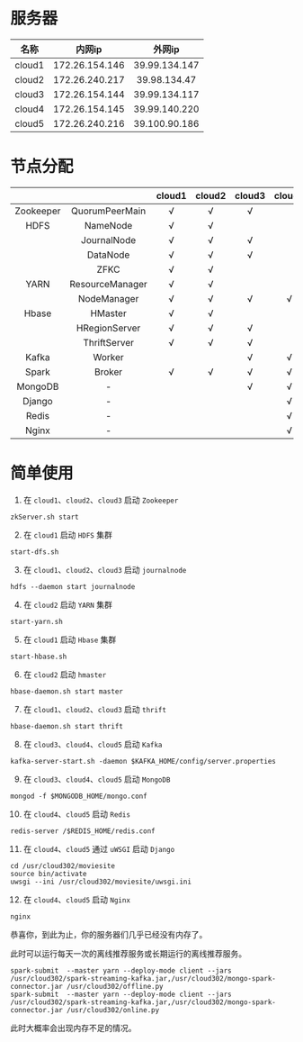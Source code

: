 # 服务器

|  名称  |     内网ip     |    外网ip     |
| :----: | :------------: | :-----------: |
| cloud1 | 172.26.154.146 | 39.99.134.147 |
| cloud2 | 172.26.240.217 | 39.98.134.47  |
| cloud3 | 172.26.154.144 | 39.99.134.117 |
| cloud4 | 172.26.154.145 | 39.99.140.220 |
| cloud5 | 172.26.240.216 | 39.100.90.186 |



# 节点分配

|           |                 | cloud1 | cloud2 | cloud3 | cloud4 | cloud5 |
| :-------: | :-------------: | :----: | :----: | :----: | :----: | :----: |
| Zookeeper | QuorumPeerMain  |   √    |   √    |   √    |        |        |
|   HDFS    |    NameNode     |   √    |   √    |        |        |        |
|           |   JournalNode   |   √    |   √    |   √    |        |        |
|           |    DataNode     |   √    |   √    |   √    |        |        |
|           |      ZFKC       |   √    |   √    |        |        |        |
|   YARN    | ResourceManager |   √    |   √    |        |        |        |
|           |   NodeManager   |   √    |   √    |   √    |   √    |   √    |
|   Hbase   |     HMaster     |   √    |   √    |        |        |        |
|           |  HRegionServer  |   √    |   √    |   √    |        |        |
|           |  ThriftServer   |   √    |   √    |   √    |        |        |
|   Kafka   |     Worker      |        |        |   √    |   √    |   √    |
|   Spark   |     Broker      |   √    |   √    |   √    |   √    |   √    |
|  MongoDB  |        -        |        |        |   √    |   √    |   √    |
|  Django   |        -        |        |        |        |   √    |   √    |
|   Redis   |        -        |        |        |        |   √    |   √    |
|   Nginx   |        -        |        |        |        |   √    |   √    |



# 简单使用

1. 在 `cloud1`、`cloud2`、`cloud3` 启动 `Zookeeper`

```
zkServer.sh start
```

2. 在 `cloud1` 启动 `HDFS` 集群

```
start-dfs.sh
```

3. 在 `cloud1`、`cloud2`、`cloud3` 启动 `journalnode`

```
hdfs --daemon start journalnode
```

4. 在 `cloud2` 启动 `YARN` 集群

```
start-yarn.sh
```

5. 在 `cloud1` 启动 `Hbase` 集群

```
start-hbase.sh
```

6. 在 `cloud2` 启动 `hmaster`

```
hbase-daemon.sh start master
```

7. 在 `cloud1`、`cloud2`、`cloud3` 启动 `thrift`

```
hbase-daemon.sh start thrift
```

8. 在 `cloud3`、`cloud4`、`cloud5` 启动 `Kafka`

```
kafka-server-start.sh -daemon $KAFKA_HOME/config/server.properties
```

9. 在 `cloud3`、`cloud4`、`cloud5` 启动 `MongoDB`

```
mongod -f $MONGODB_HOME/mongo.conf
```

10. 在 `cloud4`、`cloud5` 启动 `Redis`

```
redis-server /$REDIS_HOME/redis.conf
```

11. 在 `cloud4`、`cloud5` 通过 `uWSGI` 启动 `Django`

```
cd /usr/cloud302/moviesite
source bin/activate
uwsgi --ini /usr/cloud302/moviesite/uwsgi.ini
```

12. 在 `cloud4`、`cloud5` 启动 `Nginx`

```
nginx
```



恭喜你，到此为止，你的服务器们几乎已经没有内存了。

此时可以运行每天一次的离线推荐服务或长期运行的离线推荐服务。

```
spark-submit  --master yarn --deploy-mode client --jars /usr/cloud302/spark-streaming-kafka.jar,/usr/cloud302/mongo-spark-connector.jar /usr/cloud302/offline.py
spark-submit  --master yarn --deploy-mode client --jars /usr/cloud302/spark-streaming-kafka.jar,/usr/cloud302/mongo-spark-connector.jar /usr/cloud302/online.py
```

此时大概率会出现内存不足的情况。